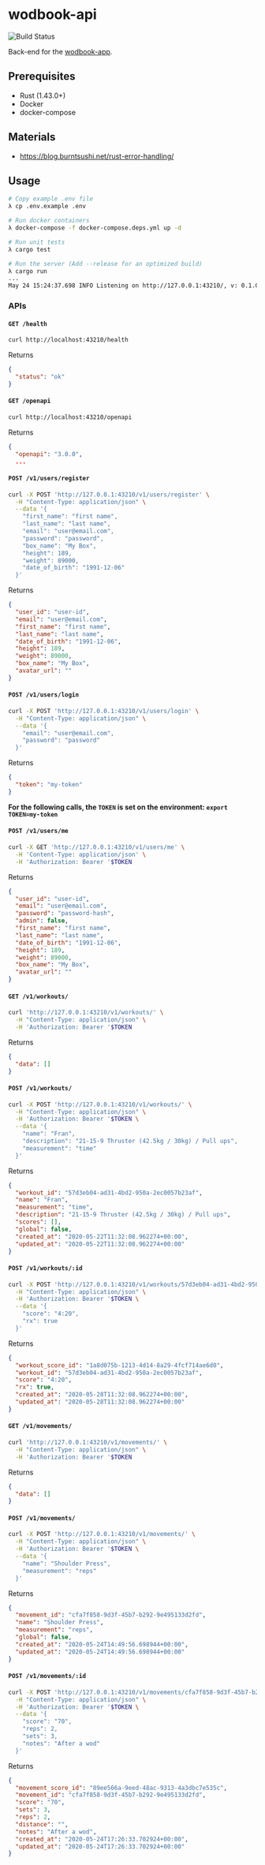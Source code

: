 # wodbook-api

![Build Status](https://github.com/egilsster/wodbook-api/workflows/build/badge.svg?branch=master)

Back-end for the [wodbook-app](https://github.com/egilsster/wodbook-app).

## Prerequisites

- Rust (1.43.0+)
- Docker
- docker-compose

## Materials

- <https://blog.burntsushi.net/rust-error-handling/>

## Usage

```sh
# Copy example .env file
λ cp .env.example .env

# Run docker containers
λ docker-compose -f docker-compose.deps.yml up -d

# Run unit tests
λ cargo test

# Run the server (Add --release for an optimized build)
λ cargo run
...
May 24 15:24:37.698 INFO Listening on http://127.0.0.1:43210/, v: 0.1.0
```

### APIs

#### `GET /health`

```sh
curl http://localhost:43210/health
```

Returns

```json
{
  "status": "ok"
}
```

#### `GET /openapi`

```sh
curl http://localhost:43210/openapi
```

Returns

```json
{
  "openapi": "3.0.0",
  ...
```

#### `POST /v1/users/register`

```sh
curl -X POST 'http://127.0.0.1:43210/v1/users/register' \
  -H "Content-Type: application/json" \
  --data '{
    "first_name": "first name",
    "last_name": "last name",
    "email": "user@email.com",
    "password": "password",
    "box_name": "My Box",
    "height": 189,
    "weight": 89000,
    "date_of_birth": "1991-12-06"
  }'
```

Returns

```json
{
  "user_id": "user-id",
  "email": "user@email.com",
  "first_name": "first name",
  "last_name": "last name",
  "date_of_birth": "1991-12-06",
  "height": 189,
  "weight": 89000,
  "box_name": "My Box",
  "avatar_url": ""
}
```

#### `POST /v1/users/login`

```sh
curl -X POST 'http://127.0.0.1:43210/v1/users/login' \
  -H "Content-Type: application/json" \
  --data '{
    "email": "user@email.com",
    "password": "password"
  }'
```

Returns

```json
{
  "token": "my-token"
}
```

**For the following calls, the `TOKEN` is set on the environment: `export TOKEN=my-token`**

#### `POST /v1/users/me`

```sh
curl -X GET 'http://127.0.0.1:43210/v1/users/me' \
  -H 'Content-Type: application/json' \
  -H 'Authorization: Bearer '$TOKEN
```

Returns

```json
{
  "user_id": "user-id",
  "email": "user@email.com",
  "password": "password-hash",
  "admin": false,
  "first_name": "first name",
  "last_name": "last name",
  "date_of_birth": "1991-12-06",
  "height": 189,
  "weight": 89000,
  "box_name": "My Box",
  "avatar_url": ""
}
```

#### `GET /v1/workouts/`

```sh
curl 'http://127.0.0.1:43210/v1/workouts/' \
  -H "Content-Type: application/json" \
  -H 'Authorization: Bearer '$TOKEN
```

Returns

```json
{
  "data": []
}
```

#### `POST /v1/workouts/`

```sh
curl -X POST 'http://127.0.0.1:43210/v1/workouts/' \
  -H "Content-Type: application/json" \
  -H 'Authorization: Bearer '$TOKEN \
  --data '{
    "name": "Fran",
    "description": "21-15-9 Thruster (42.5kg / 30kg) / Pull ups",
    "measurement": "time"
  }'
```

Returns

```json
{
  "workout_id": "57d3eb04-ad31-4bd2-950a-2ec0057b23af",
  "name": "Fran",
  "measurement": "time",
  "description": "21-15-9 Thruster (42.5kg / 30kg) / Pull ups",
  "scores": [],
  "global": false,
  "created_at": "2020-05-22T11:32:08.962274+00:00",
  "updated_at": "2020-05-22T11:32:08.962274+00:00"
}
```

#### `POST /v1/workouts/:id`

```sh
curl -X POST 'http://127.0.0.1:43210/v1/workouts/57d3eb04-ad31-4bd2-950a-2ec0057b23af' \
  -H "Content-Type: application/json" \
  -H 'Authorization: Bearer '$TOKEN \
  --data '{
    "score": "4:20",
    "rx": true
  }'
```

Returns

```json
{
  "workout_score_id": "1a8d075b-1213-4d14-8a29-4fcf714ae6d0",
  "workout_id": "57d3eb04-ad31-4bd2-950a-2ec0057b23af",
  "score": "4:20",
  "rx": true,
  "created_at": "2020-05-28T11:32:08.962274+00:00",
  "updated_at": "2020-05-28T11:32:08.962274+00:00"
}
```

#### `GET /v1/movements/`

```sh
curl 'http://127.0.0.1:43210/v1/movements/' \
  -H "Content-Type: application/json" \
  -H 'Authorization: Bearer '$TOKEN
```

Returns

```json
{
  "data": []
}
```

#### `POST /v1/movements/`

```sh
curl -X POST 'http://127.0.0.1:43210/v1/movements/' \
  -H "Content-Type: application/json" \
  -H 'Authorization: Bearer '$TOKEN \
  --data '{
    "name": "Shoulder Press",
    "measurement": "reps"
  }'
```

Returns

```json
{
  "movement_id": "cfa7f858-9d3f-45b7-b292-9e495133d2fd",
  "name": "Shoulder Press",
  "measurement": "reps",
  "global": false,
  "created_at": "2020-05-24T14:49:56.698944+00:00",
  "updated_at": "2020-05-24T14:49:56.698944+00:00"
}

```

#### `POST /v1/movements/:id`

```sh
curl -X POST 'http://127.0.0.1:43210/v1/movements/cfa7f858-9d3f-45b7-b292-9e495133d2fd' \
  -H "Content-Type: application/json" \
  -H 'Authorization: Bearer '$TOKEN \
  --data '{
    "score": "70",
    "reps": 2,
    "sets": 3,
    "notes": "After a wod"
  }'
```

Returns

```json
{
  "movement_score_id": "89ee566a-9eed-48ac-9313-4a3dbc7e535c",
  "movement_id": "cfa7f858-9d3f-45b7-b292-9e495133d2fd",
  "score": "70",
  "sets": 3,
  "reps": 2,
  "distance": "",
  "notes": "After a wod",
  "created_at": "2020-05-24T17:26:33.702924+00:00",
  "updated_at": "2020-05-24T17:26:33.702924+00:00"
}
```

